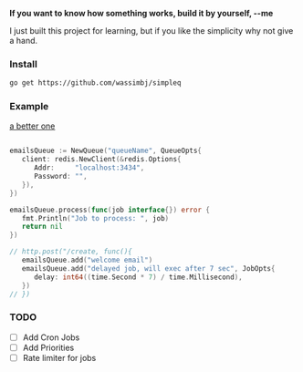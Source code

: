 
**If you want to know how something works, build it by yourself, --me**

I just built this project for learning, but if you like the simplicity why not give a hand.

### Install

```bash
go get https://github.com/wassimbj/simpleq
```


### Example

[a better one](https://github.com/wassimbj/simpleq/blob/master/example.md)

```go

emailsQueue := NewQueue("queueName", QueueOpts{
   client: redis.NewClient(&redis.Options{
      Addr:     "localhost:3434",
      Password: "",
   }),
})

emailsQueue.process(func(job interface{}) error {
   fmt.Println("Job to process: ", job)
   return nil
})

// http.post("/create, func(){
   emailsQueue.add("welcome email")
   emailsQueue.add("delayed job, will exec after 7 sec", JobOpts{
      delay: int64((time.Second * 7) / time.Millisecond),
   })
// })

```

### TODO

- [ ] Add Cron Jobs
- [ ] Add Priorities
- [ ] Rate limiter for jobs
